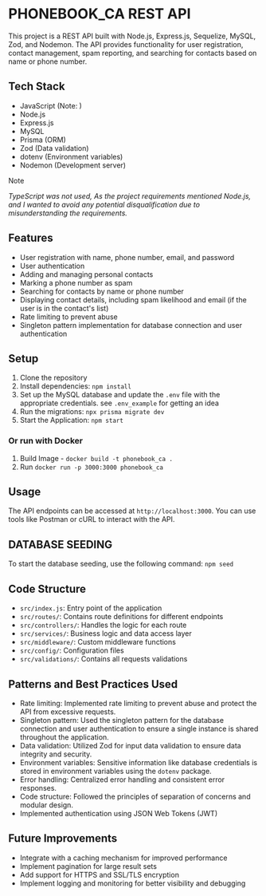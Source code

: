 # PHONEBOOK_CA REST API

This project is a REST API built with Node.js, Express.js, Sequelize, MySQL, Zod, and Nodemon. The API provides functionality for user registration, contact management, spam reporting, and searching for contacts based on name or phone number.

## Tech Stack

- JavaScript (Note: )
- Node.js
- Express.js
- MySQL
- Prisma (ORM)
- Zod (Data validation)
- dotenv (Environment variables)
- Nodemon (Development server)

> [!Note]
> *TypeScript was not used, As the project requirements mentioned Node.js, and I wanted to avoid any potential disqualification due to misunderstanding the requirements.*

## Features

- User registration with name, phone number, email, and password
- User authentication
- Adding and managing personal contacts
- Marking a phone number as spam
- Searching for contacts by name or phone number
- Displaying contact details, including spam likelihood and email (if the user is in the contact's list)
- Rate limiting to prevent abuse
- Singleton pattern implementation for database connection and user authentication

## Setup

1. Clone the repository
2. Install dependencies: `npm install`
3. Set up the MySQL database and update the `.env` file with the appropriate credentials. see `.env_example` for getting an idea
4. Run the migrations: `npx prisma migrate dev`
5. Start the Application: `npm start`

### Or run with Docker

1. Build Image - `docker build -t phonebook_ca .`
2. Run `docker run -p 3000:3000 phonebook_ca`

## Usage

The API endpoints can be accessed at `http://localhost:3000`. You can use tools like Postman or cURL to interact with the API.

## DATABASE SEEDING

To start the database seeding, use the following command: `npm seed`

## Code Structure

- `src/index.js`: Entry point of the application
- `src/routes/`: Contains route definitions for different endpoints
- `src/controllers/`: Handles the logic for each route
- `src/services/`: Business logic and data access layer
- `src/middleware/`: Custom middleware functions
- `src/config/`: Configuration files
- `src/validations/`: Contains all requests validations

## Patterns and Best Practices Used

- Rate limiting: Implemented rate limiting to prevent abuse and protect the API from excessive requests.
- Singleton pattern: Used the singleton pattern for the database connection and user authentication to ensure a single instance is shared throughout the application.
- Data validation: Utilized Zod for input data validation to ensure data integrity and security.
- Environment variables: Sensitive information like database credentials is stored in environment variables using the `dotenv` package.
- Error handling: Centralized error handling and consistent error responses.
- Code structure: Followed the principles of separation of concerns and modular design.
- Implemented authentication using JSON Web Tokens (JWT)

## Future Improvements

- Integrate with a caching mechanism for improved performance
- Implement pagination for large result sets
- Add support for HTTPS and SSL/TLS encryption
- Implement logging and monitoring for better visibility and debugging